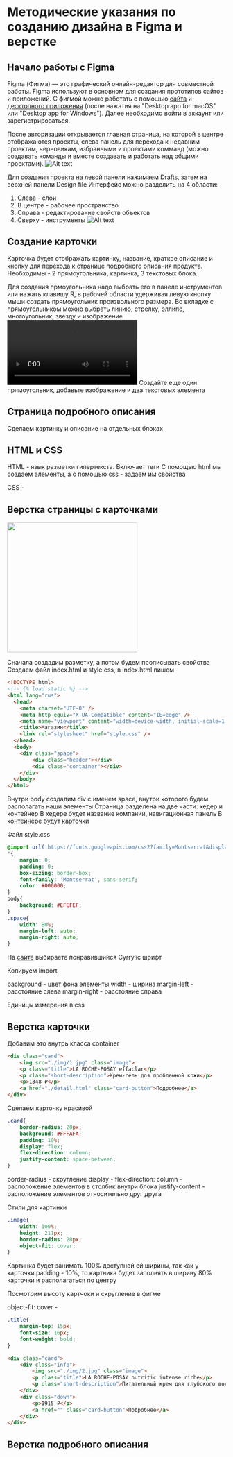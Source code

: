 # Методические указания по созданию дизайна в Figma и верстке

<!-- ## План

1. [Начало работы с Figma](#начало работы с Figma)
2. [Создание карточки](#создание карточки)
3. [Страница подробного описания](#cтраница подробного описания)
4. HTML и CSS
5. Верстка карточки
6. Верстка страницы карточек
7. Верстка подробного описания


## Немного про SwiftUI
SwiftUI - это фреймворк для создания пользовательских интерфейсов на языке программирования Swift. Он был представлен Apple на -->

## Начало работы с Figma

Figma (Фигма) — это графический онлайн-редактор для совместной работы. Figma используют в основном для создания прототипов сайтов и приложений.
С фигмой можно работать с помощью [сайта](https://www.figma.com/) и [десктопного приложения](https://www.figma.com/downloads/) (после нажатия на "Desktop app for macOS" или "Desktop app for Windows"). Далее необходимо войти в аккаунт или зарегистрироваться.

После авторизации открывается главная страница, на которой в центре отображаются проекты, слева панель для перехода к недавним проектам, черновикам, избранными и проектами комманд (можно создавать команды и вместе создавать и работать над общими проектами).
![Alt text](assets/главная.png)

Для создания проекта на левой панели нажимаем Drafts, затем на верхней панели Design file
Интерфейс можно разделить на 4 области:
1. Слева - слои
2. В центре - рабочее пространство
3. Справа - редактирование свойств объектов
4. Сверху - инструменты 
![Alt text](assets/проект.png)

## Создание карточки
Карточка будет отображать картинку, название, краткое описание и кнопку для перехода к странице подробного описания продукта.
Необходимы - 2 прямоугольника, картинка, 3 текстовых блока.

Для создания прмоугольника надо выбрать его в панеле инструментов или нажать клавишу R, в рабочей области удерживая левую кнопку мыши создать прямоугольник произвольного размера.
Во вкладке с прямоугольником можно выбрать линию, стрелку, эллипс, многоугольник, звезду и изображение
<video src="assets/квадрат.mp4"></video>
Создайте еще один прямоугольник, добавьте изображение и два текстовых элемента

<!-- Карточка:
- скругление: 20px
- цвет:

Картинка:
- скругление: 20px
- расположение: по центру

Название:
- шрифт: Montserrat
- размер: 16px

Описание, текст кнопки:
- шрифт: Montserrat
- размер: 16px

Кнопка
- скругление: 10px
- размер: 16px -->


## Страница подробного описания

Сделаем картинку и описание на отдельных блоках

## HTML и CSS

HTML - язык разметки гипертекста. Включает теги
С помощью html мы создаем элементы, а с помощью css - задаем им свойства

CSS - 

## Верстка страницы с карточками

<img src="assets/главная.jpg" height="300px">

Сначала создадим разметку, а потом будем прописывать свойства
Создаем файл index.html и style.css, в index.html пишем

```html
<!DOCTYPE html>
<!-- {% load static %} -->
<html lang="rus">
  <head>
    <meta charset="UTF-8" />
    <meta http-equiv="X-UA-Compatible" content="IE=edge" />
    <meta name="viewport" content="width=device-width, initial-scale=1.0" />
    <title>Магазин</title>
    <link rel="stylesheet" href="style.css" />
  </head>
  <body>
    <div class="space">
        <div class="header"></div>
        <div class="container"></div>
    </div>
  </body>
</html>
```
<!-- надо добавить описание каждой строки -->
Внутри body создадим div с именем space, внутри которого будем располагать наши элементы
Страница разделена на две части: хедер и контейнер
В хедере будет название компании, навигационная панель
В контейнере будут карточки

Файл style.css
```css
@import url('https://fonts.googleapis.com/css2?family=Montserrat&display=swap');
*{
    margin: 0;
    padding: 0;
    box-sizing: border-box;
    font-family: 'Montserrat', sans-serif;
    color: #000000; 
}
body{
    background: #EFEFEF;
}
.space{
    width: 80%;
    margin-left: auto;
    margin-right: auto;
}
```

На [сайте]() выбираете понравившийся Cyrrylic шрифт 
<!-- ну и что-то еще -->
Копируем import 

background - цвет фона элементы 
width - ширина
margin-left - расстояние слева
margin-right - расстояние справа

Единицы измерения в css
<!-- добавить -->

## Верстка карточки

Добавим это внутрь класса container
```html
<div class="card">
    <img src="./img/1.jpg" class="image">
    <p class="title">LA ROCHE-POSAY effaclar</p>
    <p class="short-description">Крем-гель для проблемной кожи</p>
    <p>1348 ₽</p>
    <a href="./detail.html" class="card-button">Подробнее</a>
</div>
```
<!-- описание карточки -->

Сделаем карточку красивой

```css
.card{
    border-radius: 20px;
    background: #FFFAFA;
    padding: 10%;
    display: flex;
    flex-direction: column;
    justify-content: space-between;
}
```
border-radius - скругление
display - 
flex-direction: column - расположение элементов в столбик внутри блока 
justify-content - расположение элементов относительно друг друга

Стили для картинки
```css
.image{
    width: 100%;
    height: 211px;
    border-radius: 20px;
    object-fit: cover;
}
```
Картинка будет занимать 100% доступной ей ширины, так как у карточки padding - 10%, то картника будет заполнять в ширину 80% карточки и располагаться по центру

Посмотрим высоту картчоки и скругление в фигме
<!-- картинка из фигмы -->
object-fit: cover - 

```css
.title{
    margin-top: 15px;
    font-size: 16px;
    font-weight: bold;
}
```

```html
<div class="card">
    <div class="info">
        <img src="./img/2.jpg" class="image">
        <p class="title">LA ROCHE-POSAY nutritic intense riche</p>
        <p class="short-description">Питательный крем для глубокого восстановления сухой кожи</p>
    </div>
    <div class="down">
        <p>1915 ₽</p>
        <a href="" class="card-button">Подробнее</a>
    </div>
</div>
```

## Верстка подробного описания


